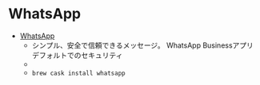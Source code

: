# WhatsApp
- [WhatsApp](https://www.whatsapp.com/)
  -  シンプル、安全で信頼できるメッセージ。 WhatsApp Businessアプリ デフォルトでのセキュリティ
  - 
  - `brew cask install whatsapp`
